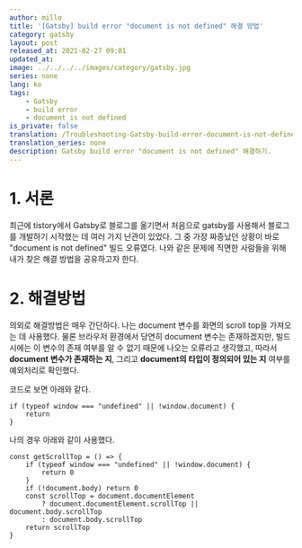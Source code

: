 ```yaml
---
author: millo
title: '[Gatsby] build error "document is not defined" 해결 방법'
category: gatsby
layout: post
released_at: 2021-02-27 09:01
updated_at:
image: ../../../../images/category/gatsby.jpg
series: none
lang: ko
tags:
    - Gatsby
    - build error
    - document is not defined
is_private: false
translation: /Troubleshooting-Gatsby-build-error-document-is-not-defined
translation_series: none
description: Gatsby build error "document is not defined" 해결하기.
---
```


# 1. 서론

최근에 tistory에서 Gatsby로 블로그를 옮기면서 처음으로 gatsby를 사용해서 블로그를 개발하기 시작했는 데 여러 가지 난관이 있었다. 그 중 가장 짜증났던 상황이 바로 "document is not defined" 빌드 오류였다. 나와 같은 문제에 직면한 사람들을 위해 내가 찾은 해결 방법을 공유하고자 한다.

# 2. 해결방법

의외로 해결방법은 매우 간단하다. 나는 document 변수를 화면의 scroll top을 가져오는 데 사용했다. 물론 브라우저 환경에서 당연히 document 변수는 존재하겠지만, 빌드 시에는 이 변수의 존재 여부를 알 수 없기 때문에 나오는 오류라고 생각했고, 따라서 **document 변수가 존재하는 지**, 그리고 **document의 타입이 정의되어 있는 지** 여부를 예외처리로 확인했다.

코드로 보면 아래와 같다.

```tsx
if (typeof window === "undefined" || !window.document) {
    return
}
```

나의 경우 아래와 같이 사용했다.

```tsx
const getScrollTop = () => {
    if (typeof window === "undefined" || !window.document) {
        return 0
    }
    if (!document.body) return 0
    const scrollTop = document.documentElement
        ? document.documentElement.scrollTop || document.body.scrollTop
        : document.body.scrollTop
    return scrollTop
}
```
